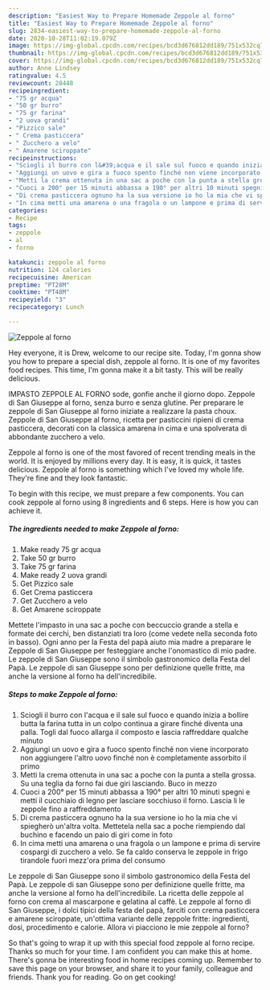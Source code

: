 ```yaml
---
description: "Easiest Way to Prepare Homemade Zeppole al forno"
title: "Easiest Way to Prepare Homemade Zeppole al forno"
slug: 2834-easiest-way-to-prepare-homemade-zeppole-al-forno
date: 2020-10-28T11:02:19.079Z
image: https://img-global.cpcdn.com/recipes/bcd3d676812dd189/751x532cq70/zeppole-al-forno-recipe-main-photo.jpg
thumbnail: https://img-global.cpcdn.com/recipes/bcd3d676812dd189/751x532cq70/zeppole-al-forno-recipe-main-photo.jpg
cover: https://img-global.cpcdn.com/recipes/bcd3d676812dd189/751x532cq70/zeppole-al-forno-recipe-main-photo.jpg
author: Anne Lindsey
ratingvalue: 4.5
reviewcount: 28448
recipeingredient:
- "75 gr acqua"
- "50 gr burro"
- "75 gr farina"
- "2 uova grandi"
- "Pizzico sale"
- " Crema pasticcera"
- " Zucchero a velo"
- " Amarene sciroppate"
recipeinstructions:
- "Sciogli il burro con l&#39;acqua e il sale sul fuoco e quando inizia a bollire butta la farina tutta in un colpo continua a girare finché diventa una palla. Togli dal fuoco allarga il composto e lascia raffreddare qualche minuto"
- "Aggiungi un uovo e gira a fuoco spento finché non viene incorporato non aggiungere l&#39;altro uovo finché non è completamente assorbito il primo"
- "Metti la crema ottenuta in una sac a poche con la punta a stella grossa. Su una teglia da forno fai due giri lasciando. Buco in mezzo"
- "Cuoci a 200° per 15 minuti abbassa a 190° per altri 10 minuti spegni e metti il cucchiaio di legno per lasciare socchiuso il forno. Lascia li le zeppole fino a raffreddamento"
- "Di crema pasticcera ognuno ha la sua versione io ho la mia che vi spiegherò un&#39;altra volta. Mettetela nella sac a poche riempiendo dal buchino e facendo un paio di giri come in foto"
- "In cima metti una amarena o una fragola o un lampone e prima di servire cospargi di zucchero a velo. Se fa caldo conserva le zeppole in frigo tirandole fuori mezz&#39;ora prima del consumo"
categories:
- Recipe
tags:
- zeppole
- al
- forno

katakunci: zeppole al forno 
nutrition: 124 calories
recipecuisine: American
preptime: "PT28M"
cooktime: "PT48M"
recipeyield: "3"
recipecategory: Lunch

---
```



![Zeppole al forno](https://img-global.cpcdn.com/recipes/bcd3d676812dd189/751x532cq70/zeppole-al-forno-recipe-main-photo.jpg)

Hey everyone, it is Drew, welcome to our recipe site. Today, I'm gonna show you how to prepare a special dish, zeppole al forno. It is one of my favorites food recipes. This time, I'm gonna make it a bit tasty. This will be really delicious.

IMPASTO ZEPPOLE AL FORNO sode, gonfie anche il giorno dopo. Zeppole di San Giuseppe al forno, senza burro e senza glutine. Per preparare le zeppole di San Giuseppe al forno iniziate a realizzare la pasta choux. Zeppole di San Giuseppe al forno, ricetta per pasticcini ripieni di crema pasticcera, decorati con la classica amarena in cima e una spolverata di abbondante zucchero a velo.

Zeppole al forno is one of the most favored of recent trending meals in the world. It is enjoyed by millions every day. It is easy, it is quick, it tastes delicious. Zeppole al forno is something which I've loved my whole life. They're fine and they look fantastic.


To begin with this recipe, we must prepare a few components. You can cook zeppole al forno using 8 ingredients and 6 steps. Here is how you can achieve it.

<!--inarticleads1-->

##### The ingredients needed to make Zeppole al forno:

1. Make ready 75 gr acqua
1. Take 50 gr burro
1. Take 75 gr farina
1. Make ready 2 uova grandi
1. Get Pizzico sale
1. Get  Crema pasticcera
1. Get  Zucchero a velo
1. Get  Amarene sciroppate


Mettete l&#39;impasto in una sac a poche con beccuccio grande a stella e formate dei cerchi, ben distanziati tra loro (come vedete nella seconda foto in basso). Ogni anno per la Festa del papà aiuto mia madre a preparare le Zeppole di San Giuseppe per festeggiare anche l&#39;onomastico di mio padre. Le zeppole di San Giuseppe sono il simbolo gastronomico della Festa del Papà. Le zeppole di san Giuseppe sono per definizione quelle fritte, ma anche la versione al forno ha dell&#39;incredibile. 

<!--inarticleads2-->

##### Steps to make Zeppole al forno:

1. Sciogli il burro con l&#39;acqua e il sale sul fuoco e quando inizia a bollire butta la farina tutta in un colpo continua a girare finché diventa una palla. Togli dal fuoco allarga il composto e lascia raffreddare qualche minuto
1. Aggiungi un uovo e gira a fuoco spento finché non viene incorporato non aggiungere l&#39;altro uovo finché non è completamente assorbito il primo
1. Metti la crema ottenuta in una sac a poche con la punta a stella grossa. Su una teglia da forno fai due giri lasciando. Buco in mezzo
1. Cuoci a 200° per 15 minuti abbassa a 190° per altri 10 minuti spegni e metti il cucchiaio di legno per lasciare socchiuso il forno. Lascia li le zeppole fino a raffreddamento
1. Di crema pasticcera ognuno ha la sua versione io ho la mia che vi spiegherò un&#39;altra volta. Mettetela nella sac a poche riempiendo dal buchino e facendo un paio di giri come in foto
1. In cima metti una amarena o una fragola o un lampone e prima di servire cospargi di zucchero a velo. Se fa caldo conserva le zeppole in frigo tirandole fuori mezz&#39;ora prima del consumo


Le zeppole di San Giuseppe sono il simbolo gastronomico della Festa del Papà. Le zeppole di san Giuseppe sono per definizione quelle fritte, ma anche la versione al forno ha dell&#39;incredibile. La ricetta delle zeppole al forno con crema al mascarpone e gelatina al caffè. Le zeppole al forno di San Giuseppe, i dolci tipici della festa del papà, farciti con crema pasticcera e amarene sciroppate, un&#39;ottima variante delle zeppole fritte: ingredienti, dosi, procedimento e calorie. Allora vi piacciono le mie zeppole al forno? 

So that's going to wrap it up with this special food zeppole al forno recipe. Thanks so much for your time. I am confident you can make this at home. There's gonna be interesting food in home recipes coming up. Remember to save this page on your browser, and share it to your family, colleague and friends. Thank you for reading. Go on get cooking!
